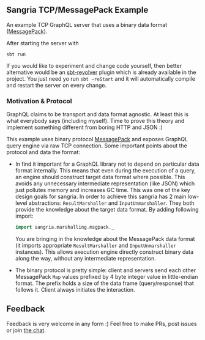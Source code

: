 ## Sangria TCP/MessagePack Example

An example TCP GraphQL server that uses a binary data format ([MessagePack](http://msgpack.org/)).

After starting the server with

    sbt run
    
If you would like to experiment and change code yourself, then better alternative would be an [sbt-revolver](https://github.com/spray/sbt-revolver) plugin which is already available in the project. You just need yo run `sbt ~reStart` and it will automatically compile and restart the server on every change.

### Motivation & Protocol

GraphQL claims to be transport and data format agnostic. At least this is what everybody says (including myself). Time to prove this theory and implement something different from boring HTTP and JSON :)

This example uses binary protocol [MessagePack](http://msgpack.org/) and exposes GraphQL query engine via raw TCP connection. Some important points about the protocol and data the format:

* In find it important for a GraphQL library not to depend on particular data format internally. This means that even during the execution of a query, an engine should construct target data format where possible. This avoids any unnecessary intermediate representation (like JSON) which just pollutes memory and increases GC time. This was one of the key design goals for sangria. In order to achieve this sangria has 2 main low-level abstractions: `ResultMarshaller` and `InputUnmarshaller`. They both provide the knowledge about the target data format. By adding following import: 
 
  ```scala
  import sangria.marshalling.msgpack._
  ```
  
  You are bringing in the knowledge about the MessagePack data format (it imports appropriate `ResultMarshaller` and `InputUnmarshaller` instances). This allows execution engine directly construct binary data along the way, without any intermediate representation.
* The binary protocol is pretty simple: client and servers send each other MessagePack `Map` values prefixed by 4 byte integer value in little-endian format. The prefix holds a size of the data frame (query/response) that follows it. Client always initiates the interaction.
    
## Feedback

Feedback is very welcome in any form :) Feel free to make PRs, post issues or join [the chat](https://gitter.im/sangria-graphql/sangria).  